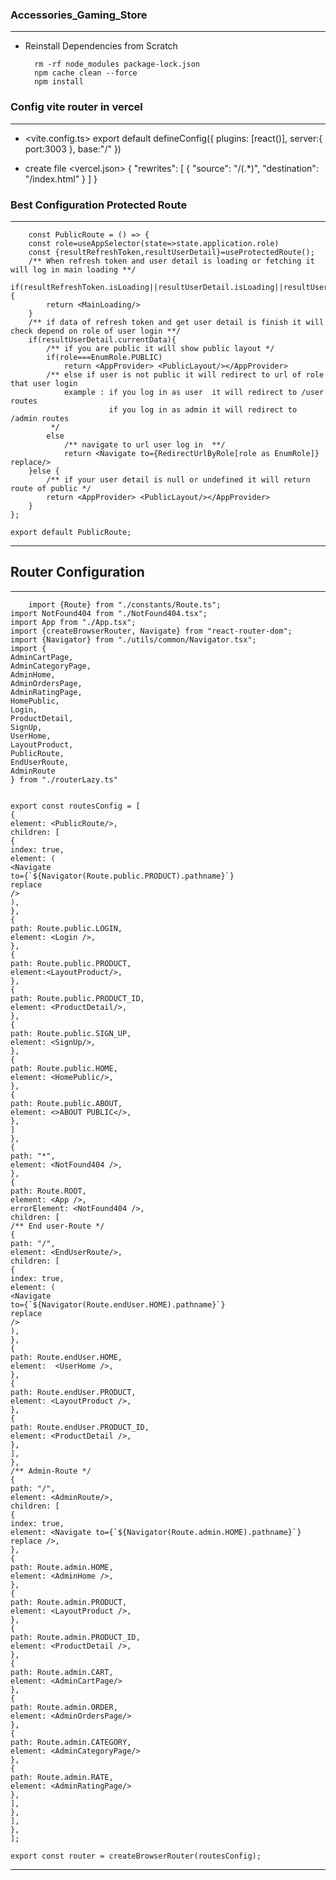 
### Accessories_Gaming_Store

---
- Reinstall Dependencies from Scratch

        rm -rf node_modules package-lock.json
        npm cache clean --force
        npm install


  
### Config vite router in vercel

---
- <vite.config.ts>
          export default defineConfig({
          plugins: [react()],
          server:{
            port:3003
          },
          base:"/"
        })

- create file <vercel.json>
          {
          "rewrites": [
            {
              "source": "/(.*)",
              "destination": "/index.html"
            }
          ]
        }
### Best Configuration Protected Route
---
        const PublicRoute = () => {
        const role=useAppSelector(state=>state.application.role)
        const {resultRefreshToken,resultUserDetail}=useProtectedRoute();
        /** When refresh token and user detail is loading or fetching it will log in main loading **/
        if(resultRefreshToken.isLoading||resultUserDetail.isLoading||resultUserDetail.isFetching){
            return <MainLoading/>
        }
        /** if data of refresh token and get user detail is finish it will check depend on role of user login **/
        if(resultUserDetail.currentData){
            /** if you are public it will show public layout */
            if(role===EnumRole.PUBLIC)
                return <AppProvider> <PublicLayout/></AppProvider>
            /** else if user is not public it will redirect to url of role that user login
                example : if you log in as user  it will redirect to /user  routes
                          if you log in as admin it will redirect to /admin routes
             */
            else
                /** navigate to url user log in  **/
                return <Navigate to={RedirectUrlByRole[role as EnumRole]} replace/>
        }else {
            /** if your user detail is null or undefined it will return route of public */
            return <AppProvider> <PublicLayout/></AppProvider>
        }
    };

    export default PublicRoute;

---

## Router Configuration
---
        import {Route} from "./constants/Route.ts";
    import NotFound404 from "./NotFound404.tsx";
    import App from "./App.tsx";
    import {createBrowserRouter, Navigate} from "react-router-dom";
    import {Navigator} from "./utils/common/Navigator.tsx";
    import {
    AdminCartPage,
    AdminCategoryPage,
    AdminHome,
    AdminOrdersPage,
    AdminRatingPage,
    HomePublic,
    Login,
    ProductDetail,
    SignUp,
    UserHome,
    LayoutProduct,
    PublicRoute,
    EndUserRoute,
    AdminRoute
    } from "./routerLazy.ts"
    
    
    export const routesConfig = [
    {
    element: <PublicRoute/>,
    children: [
    {
    index: true,
    element: (
    <Navigate
    to={`${Navigator(Route.public.PRODUCT).pathname}`}
    replace
    />
    ),
    },
    {
    path: Route.public.LOGIN,
    element: <Login />,
    },
    {
    path: Route.public.PRODUCT,
    element:<LayoutProduct/>,
    },
    {
    path: Route.public.PRODUCT_ID,
    element: <ProductDetail/>,
    },
    {
    path: Route.public.SIGN_UP,
    element: <SignUp/>,
    },
    {
    path: Route.public.HOME,
    element: <HomePublic/>,
    },
    {
    path: Route.public.ABOUT,
    element: <>ABOUT PUBLIC</>,
    },
    ]
    },
    {
    path: "*",
    element: <NotFound404 />,
    },
    {
    path: Route.ROOT,
    element: <App />,
    errorElement: <NotFound404 />,
    children: [
    /** End user-Route */
    {
    path: "/",
    element: <EndUserRoute/>,
    children: [
    {
    index: true,
    element: (
    <Navigate
    to={`${Navigator(Route.endUser.HOME).pathname}`}
    replace
    />
    ),
    },
    {
    path: Route.endUser.HOME,
    element:  <UserHome />,
    },
    {
    path: Route.endUser.PRODUCT,
    element: <LayoutProduct />,
    },
    {
    path: Route.endUser.PRODUCT_ID,
    element: <ProductDetail />,
    },
    ],
    },
    /** Admin-Route */
    {
    path: "/",
    element: <AdminRoute/>,
    children: [
    {
    index: true,
    element: <Navigate to={`${Navigator(Route.admin.HOME).pathname}`} replace />,
    },
    {
    path: Route.admin.HOME,
    element: <AdminHome />,
    },
    {
    path: Route.admin.PRODUCT,
    element: <LayoutProduct />,
    },
    {
    path: Route.admin.PRODUCT_ID,
    element: <ProductDetail />,
    },
    {
    path: Route.admin.CART,
    element: <AdminCartPage/>
    },
    {
    path: Route.admin.ORDER,
    element: <AdminOrdersPage/>
    },
    {
    path: Route.admin.CATEGORY,
    element: <AdminCategoryPage/>
    },
    {
    path: Route.admin.RATE,
    element: <AdminRatingPage/>
    },
    ],
    },
    ],
    },
    ];
    
    export const router = createBrowserRouter(routesConfig);
---
